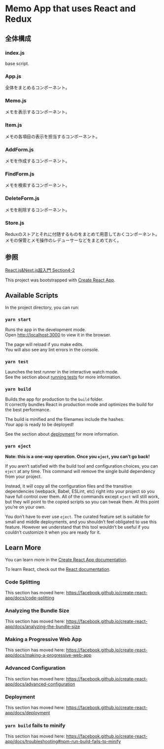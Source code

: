 # Memo App that uses React and Redux

## 全体構成

### index.js

base script.

### App.js

全体をまとめるコンポーネント。

### Memo.js

メモを表示するコンポーネント。

### Item.js

メモの各項目の表示を担当するコンポーネント。

### AddForm.js

メモを作成するコンポーネント。

### FindForm.js

メモを検索するコンポーネント。

### DeleteForm.js

メモを削除するコンポーネント。

### Store.js

Reduxのストアとそれに付随するものをまとめて用意しておくコンポーネント。  
メモの保管とメモ操作のレデューサーなどをまとめておく。

## 参照

[React.js&Next.js超入門 Section4-2](https://www.amazon.co.jp/React-js-Next-js%E8%B6%85%E5%85%A5%E9%96%80-%E6%8E%8C%E7%94%B0-%E6%B4%A5%E8%80%B6%E4%B9%83/dp/4798056928)

This project was bootstrapped with [Create React App](https://github.com/facebook/create-react-app).

## Available Scripts

In the project directory, you can run:

### `yarn start`

Runs the app in the development mode.<br />
Open [http://localhost:3000](http://localhost:3000) to view it in the browser.

The page will reload if you make edits.<br />
You will also see any lint errors in the console.

### `yarn test`

Launches the test runner in the interactive watch mode.<br />
See the section about [running tests](https://facebook.github.io/create-react-app/docs/running-tests) for more information.

### `yarn build`

Builds the app for production to the `build` folder.<br />
It correctly bundles React in production mode and optimizes the build for the best performance.

The build is minified and the filenames include the hashes.<br />
Your app is ready to be deployed!

See the section about [deployment](https://facebook.github.io/create-react-app/docs/deployment) for more information.

### `yarn eject`

**Note: this is a one-way operation. Once you `eject`, you can’t go back!**

If you aren’t satisfied with the build tool and configuration choices, you can `eject` at any time. This command will remove the single build dependency from your project.

Instead, it will copy all the configuration files and the transitive dependencies (webpack, Babel, ESLint, etc) right into your project so you have full control over them. All of the commands except `eject` will still work, but they will point to the copied scripts so you can tweak them. At this point you’re on your own.

You don’t have to ever use `eject`. The curated feature set is suitable for small and middle deployments, and you shouldn’t feel obligated to use this feature. However we understand that this tool wouldn’t be useful if you couldn’t customize it when you are ready for it.

## Learn More

You can learn more in the [Create React App documentation](https://facebook.github.io/create-react-app/docs/getting-started).

To learn React, check out the [React documentation](https://reactjs.org/).

### Code Splitting

This section has moved here: https://facebook.github.io/create-react-app/docs/code-splitting

### Analyzing the Bundle Size

This section has moved here: https://facebook.github.io/create-react-app/docs/analyzing-the-bundle-size

### Making a Progressive Web App

This section has moved here: https://facebook.github.io/create-react-app/docs/making-a-progressive-web-app

### Advanced Configuration

This section has moved here: https://facebook.github.io/create-react-app/docs/advanced-configuration

### Deployment

This section has moved here: https://facebook.github.io/create-react-app/docs/deployment

### `yarn build` fails to minify

This section has moved here: https://facebook.github.io/create-react-app/docs/troubleshooting#npm-run-build-fails-to-minify
